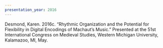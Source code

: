 ```yaml
---
presentation_year: 2016
---
```

Desmond, Karen. 2016c. “Rhythmic Organization and the Potential for Flexibility in Digital Encodings of Machaut’s Music.” Presented at the 51st International Congress on Medieval Studies, Western Michigan University, Kalamazoo, MI, May.
